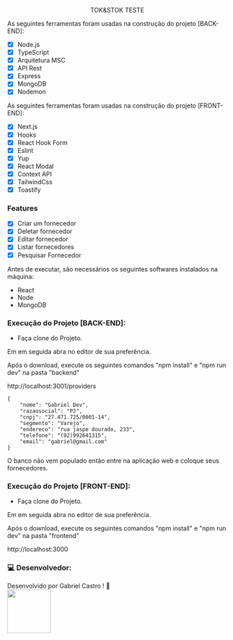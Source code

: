 <p align="center">TOK&STOK TESTE</p>

As seguintes ferramentas foram usadas na construção do projeto [BACK-END]:

- [x] Node.js
- [x] TypeScript
- [x] Arquitetura MSC
- [x] API Rest
- [x] Express
- [x] MongoDB
- [x] Nodemon

As seguintes ferramentas foram usadas na construção do projeto [FRONT-END]:

- [x] Next.js
- [x] Hooks
- [x] React Hook Form
- [x] Eslint
- [x] Yup
- [x] React Modal
- [x] Context API
- [x] TailwindCss
- [x] Toastify

### Features

- [x] Criar um fornecedor
- [x] Deletar fornecedor
- [x] Editar fornecedor
- [x] Listar fornecedores
- [x] Pesquisar Fornecedor

<p>Antes de executar, são necessários os seguintes softwares instalados na máquina:</p>
 <ul> 
  <li> React </li>
  <li> Node </li>
  <li> MongoDB </li>
 </ul>

<h3>Execução do Projeto [BACK-END]:</h3>
<ul>
  <li>Faça clone do Projeto.</li>
</ul>
  <p>Em em seguida abra no editor de sua preferência.</p>
  <p>Após o download, execute os seguintes comandos "npm install" e "npm run dev" na pasta "backend"</p>
 
<p>http://localhost:3001/providers</p>

```corpo de requisição:
{
	"nome": "Gabriel Dev",
	"razaosocial": "PJ",
	"cnpj": "27.471.725/0001-14",
	"segmento": "Varejo",
	"endereco": "rua jaspe dourado, 233",
	"telefone": "(92)992641315",
	"email": "gabriel@gmail.com"
}

```

<p> O banco não vem populado então entre na aplicação web e coloque seus fornecedores.</p>

<h3>Execução do Projeto [FRONT-END]:</h3>
<ul>
  <li>Faça clone do Projeto.</li>
</ul>
  <p>Em em seguida abra no editor de sua preferência.</p>
  <p>Após o download, execute os seguintes comandos "npm install" e "npm run dev" na pasta "frontend"</p>
  
<p>http://localhost:3000</p>

### 💻 Desenvolvedor:

Desenvolvido por Gabriel Castro ! 🥇  
<kbd>
   <img src="https://avatars.githubusercontent.com/u/61993679?s=460&u=970a557bb6ad3bf6ff644dc20d5b6d3cdd753a93&v=4" width="100px;" />
</kbd>
